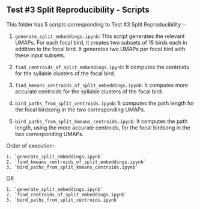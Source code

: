 ## Test #3 Split Reproducibility - Scripts


This folder has 5 scripts corresponding to Test #3 Split Reproducibility :-

1. `generate_split_embeddings.ipynb`: This script generates the relevant UMAPs. For each focal bird, it creates two subsets of 15 birds each in addition to the focal bird. It generates two UMAPs per focal bird with these input subsets.

2. `find_centroids_of_split_embeddings.ipynb`: It computes the centroids for the syllable clusters of the focal bird.

3. `find_kmeans_centroids_of_split_embeddings.ipynb`: It computes more accurate centroids for the syllable clusters of the focal bird.

4. `bird_paths_from_split_centroids.ipynb`: It computes the path length for the focal birdsong in the two corresponding UMAPs.

5. `bird_paths_from_split_kmeans_centroids.ipynb`: It computes the path length, using the more accurate centroids, for the focal birdsong in the two corresponding UMAPs.


Order of execution:-

	1. `generate_split_embeddings.ipynb`
	2. `find_kmeans_centroids_of_split_embeddings.ipynb`
	3. `bird_paths_from_split_kmeans_centroids.ipynb`

OR

	1. `generate_split_embeddings.ipynb`
	2. `find_centroids_of_split_embeddings.ipynb`
	3. `bird_paths_from_split_centroids.ipynb`

